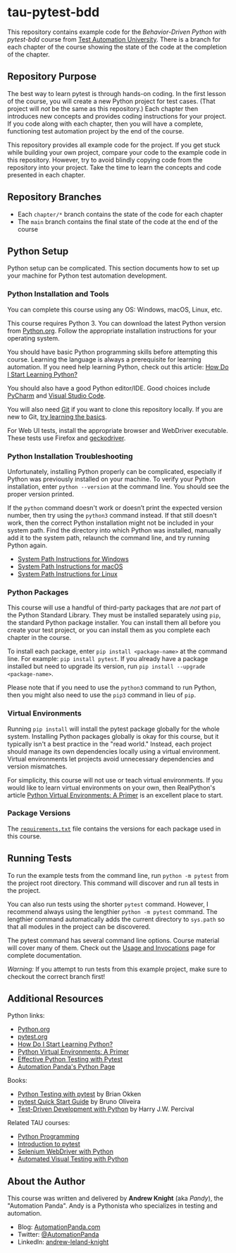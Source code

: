# tau-pytest-bdd

This repository contains example code for the
*Behavior-Driven Python with pytest-bdd* course
from [Test Automation University](https://testautomationu.applitools.com/).
There is a branch for each chapter of the course showing the state of the code at the completion of the chapter.


## Repository Purpose

The best way to learn pytest is through hands-on coding.
In the first lesson of the course, you will create a new Python project for test cases.
(That project will *not* be the same as this repository.)
Each chapter then introduces new concepts and provides coding instructions for your project.
If you code along with each chapter,
then you will have a complete, functioning test automation project by the end of the course.

This repository provides all example code for the project.
If you get stuck while building your own project,
compare your code to the example code in this repository.
However, try to avoid blindly copying code from the repository into your project.
Take the time to learn the concepts and code presented in each chapter.


## Repository Branches

* Each `chapter/*` branch contains the state of the code for each chapter
* The `main` branch contains the final state of the code at the end of the course


## Python Setup

Python setup can be complicated.
This section documents how to set up your machine for Python test automation development.

### Python Installation and Tools

You can complete this course using any OS: Windows, macOS, Linux, etc.

This course requires Python 3.
You can download the latest Python version from [Python.org](https://www.python.org/downloads/).
Follow the appropriate installation instructions for your operating system.

You should have basic Python programming skills before attempting this course.
Learning the language is always a prerequisite for learning automation.
If you need help learning Python, check out this article:
[How Do I Start Learning Python?](https://automationpanda.com/2020/02/18/how-do-i-start-learning-python/)

You should also have a good Python editor/IDE.
Good choices include [PyCharm](https://www.jetbrains.com/pycharm/)
and [Visual Studio Code](https://code.visualstudio.com/docs/languages/python).

You will also need [Git](https://git-scm.com/) if you want to clone this repository locally.
If you are new to Git, [try learning the basics](https://try.github.io/).

For Web UI tests, install the appropriate browser and WebDriver executable.
These tests use Firefox and [geckodriver](https://github.com/mozilla/geckodriver/releases).


### Python Installation Troubleshooting

Unfortunately, installing Python properly can be complicated,
especially if Python was previously installed on your machine.
To verify your Python installation, enter `python --version` at the command line.
You should see the proper version printed.

If the `python` command doesn't work or doesn’t print the expected version number,
then try using the `python3` command instead.
If that still doesn't work,
then the correct Python installation might not be included in your system path.
Find the directory into which Python was installed,
manually add it to the system path,
relaunch the command line,
and try running Python again.

* [System Path Instructions for Windows](https://geek-university.com/python/add-python-to-the-windows-path/)
* [System Path Instructions for macOS](https://www.educative.io/edpresso/how-to-add-python-to-the-path-variable-in-mac)
* [System Path Instructions for Linux](https://www.computerhope.com/issues/ch001647.htm)

### Python Packages

This course will use a handful of third-party packages that are *not* part of the Python Standard Library.
They must be installed separately using `pip`, the standard Python package installer.
You can install them all before you create your test project,
or you can install them as you complete each chapter in the course.

To install each package, enter `pip install <package-name>` at the command line.
For example: `pip install pytest`.
If you already have a package installed but need to upgrade its version,
run `pip install --upgrade <package-name>`.

Please note that if you need to use the `python3` command to run Python,
then you might also need to use the `pip3` command in lieu of `pip`.

### Virtual Environments

Running `pip install` will install the pytest package globally for the whole system.
Installing Python packages globally is okay for this course,
but it typically isn't a best practice in the "read world."
Instead, each project should manage its own dependencies locally using a virtual environment.
Virtual environments let projects avoid unnecessary dependencies and version mismatches.

For simplicity, this course will not use or teach virtual environments.
If you would like to learn virtual environments on your own, then RealPython's article
[Python Virtual Environments: A Primer](https://realpython.com/python-virtual-environments-a-primer/)
is an excellent place to start.

### Package Versions

The [`requirements.txt`](requirements.txt) file contains the versions for each package used in this course.


## Running Tests

To run the example tests from the command line, run `python -m pytest` from the project root directory.
This command will discover and run all tests in the project.

You can also run tests using the shorter `pytest` command.
However, I recommend always using the lengthier `python -m pytest` command.
The lengthier command automatically adds the current directory to `sys.path`
so that all modules in the project can be discovered.

The pytest command has several command line options.
Course material will cover many of them.
Check out the [Usage and Invocations](https://docs.pytest.org/en/stable/usage.html) page
for complete documentation.

*Warning:*
If you attempt to run tests from this example project,
make sure to checkout the correct branch first!


## Additional Resources

Python links:

* [Python.org](https://www.python.org/)
* [pytest.org](https://docs.pytest.org/)
* [How Do I Start Learning Python?](https://automationpanda.com/2020/02/18/how-do-i-start-learning-python/)
* [Python Virtual Environments: A Primer](https://realpython.com/python-virtual-environments-a-primer/)
* [Effective Python Testing with Pytest](https://realpython.com/pytest-python-testing/)
* [Automation Panda's Python Page](https://automationpanda.com/python/)

Books:

* [Python Testing with pytest](https://pragprog.com/titles/bopytest/) by Brian Okken
* [pytest Quick Start Guide](https://www.packtpub.com/web-development/pytest-quick-start-guide) by Bruno Oliveira
* [Test-Driven Development with Python](https://www.obeythetestinggoat.com/) by Harry J.W. Percival

Related TAU courses:

* [Python Programming](https://testautomationu.applitools.com/python-tutorial/)
* [Introduction to pytest](https://testautomationu.applitools.com/pytest-tutorial/)
* [Selenium WebDriver with Python](https://testautomationu.applitools.com/selenium-webdriver-python-tutorial/)
* [Automated Visual Testing with Python](https://testautomationu.applitools.com/visual-testing-python/)


## About the Author

This course was written and delivered by **Andrew Knight** (aka *Pandy*), the "Automation Panda".
Andy is a Pythonista who specializes in testing and automation.

* Blog: [AutomationPanda.com](https://automationpanda.com/)
* Twitter: [@AutomationPanda](https://twitter.com/AutomationPanda)
* LinkedIn: [andrew-leland-knight](https://www.linkedin.com/in/andrew-leland-knight/)
